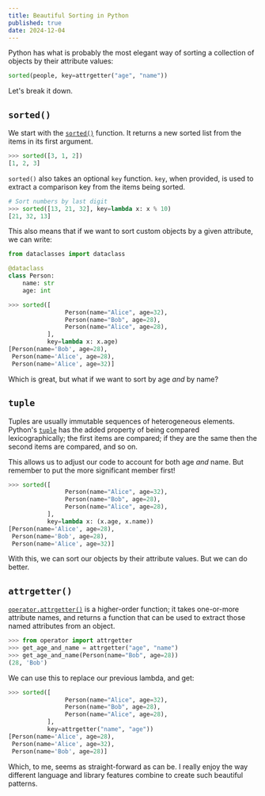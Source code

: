 ```yaml
---
title: Beautiful Sorting in Python
published: true
date: 2024-12-04
---
```


Python has what is probably the most elegant way of sorting a collection of objects by their attribute values:

```python
sorted(people, key=attrgetter("age", "name"))
```

Let's break it down.

## `sorted()`

We start with the [`sorted()`](https://docs.python.org/3/library/functions.html#sorted) function.
It returns a new sorted list from the items in its first argument.

```python
>>> sorted([3, 1, 2])
[1, 2, 3]
```

`sorted()` also takes an optional `key` function.
`key`, when provided, is used to extract a comparison key from the items being sorted.

```python
# Sort numbers by last digit
>>> sorted([13, 21, 32], key=lambda x: x % 10)
[21, 32, 13]
```

This also means that if we want to sort custom objects by a given attribute, we can write:

```python
from dataclasses import dataclass

@dataclass
class Person:
    name: str
    age: int
```

```python
>>> sorted([
                Person(name="Alice", age=32),
                Person(name="Bob", age=28),
                Person(name="Alice", age=28),
           ],
           key=lambda x: x.age)
[Person(name='Bob', age=28),
 Person(name='Alice', age=28),
 Person(name='Alice', age=32)]
```

Which is great, but what if we want to sort by age _and_ by name?

## `tuple`

Tuples are usually immutable sequences of heterogeneous elements.
Python's [`tuple`](https://docs.python.org/3/library/stdtypes.html#tuples) has the added property of being compared lexicographically; the first items are compared; if they are the same then the second items are compared, and so on.

This allows us to adjust our code to account for both age _and_ name.
But remember to put the more significant member first!

```python
>>> sorted([
                Person(name="Alice", age=32),
                Person(name="Bob", age=28),
                Person(name="Alice", age=28),
           ],
           key=lambda x: (x.age, x.name))
[Person(name='Alice', age=28),
 Person(name='Bob', age=28),
 Person(name='Alice', age=32)]
```

With this, we can sort our objects by their attribute values.
But we can do better.

## `attrgetter()`

[`operator.attrgetter()`](https://docs.python.org/3/library/operator.html#operator.attrgetter) is a higher-order function; it takes one-or-more attribute names, and returns a function that can be used to extract those named attributes from an object.

```python
>>> from operator import attrgetter
>>> get_age_and_name = attrgetter("age", "name")
>>> get_age_and_name(Person(name="Bob", age=28))
(28, 'Bob')
```

We can use this to replace our previous lambda, and get:

```python
>>> sorted([
                Person(name="Alice", age=32),
                Person(name="Bob", age=28),
                Person(name="Alice", age=28),
           ],
           key=attrgetter("name", "age"))
[Person(name='Alice', age=28),
 Person(name='Alice', age=32),
 Person(name='Bob', age=28)]
```

Which, to me, seems as straight-forward as can be.
I really enjoy the way different language and library features combine to create such beautiful patterns.
